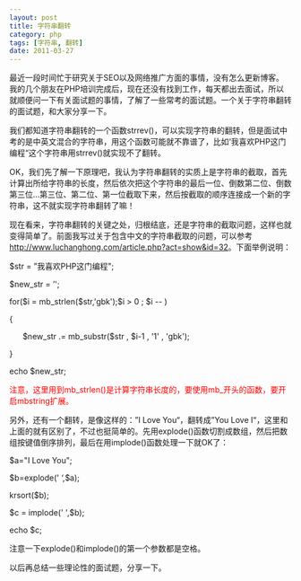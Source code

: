 ```yaml
---
layout: post
title: 字符串翻转
category: php
tags: [字符串, 翻转]
date: 2011-03-27
---
```

<p>最近一段时间忙于研究关于SEO以及网络推广方面的事情，没有怎么更新博客。我的几个朋友在PHP培训完成后，现在还没有找到工作，每天都出去面试，所以就顺便问一下有关面试题的事情，了解了一些常考的面试题。一个关于字符串翻转的面试题，和大家分享一下。</p>
<p>我们都知道字符串翻转的一个函数strrev()，可以实现字符串的翻转，但是面试中考的是中英文混合的字符串，用这个函数可能就不靠谱了，比如&lsquo;我喜欢PHP这门编程&ldquo;这个字符串用strrev()就实现不了翻转。</p>
<p>OK，我们先了解一下原理吧，我认为字符串翻转的实质上是字符串的截取，首先计算出所给字符串的长度，然后依次把这个字符串的最后一位、倒数第二位、倒数第三位...第三位、第二位、第一位截取下来，然后按截取的顺序连接成一个新的字符串，这不就实现字符串翻转了嘛！</p>
<p>现在看来，字符串翻转的关键之处，归根结底，还是字符串的截取问题，这样也就变得简单了。前面我写过关于包含中文的字符串截取的问题，可以参考<a href="http://www.luchanghong.com/article.php?act=show&amp;id=32">http://www.luchanghong.com/article.php?act=show&amp;id=32</a>。下面举例说明：</p>
<p>$str = &rdquo;我喜欢PHP这门编程&quot;;</p>
<p>$new_str = &rsquo;';</p>
<p>for($i = mb_strlen($str,'gbk');$i &gt; 0 ; $i -- )</p>
<p>{</p>
<p>&nbsp;&nbsp;&nbsp;&nbsp;&nbsp; $new_str .= mb_substr($str , $i-1 , '1' , 'gbk');</p>
<p>}</p>
<p>echo $new_str;</p>
<p><span style="color: rgb(255, 0, 0);">注意，这里用到mb_strlen()是计算字符串长度的，要使用mb_开头的函数，要开启mbstring扩展。</span></p>
<p>另外，还有一个翻转，是像这样的：&rdquo;I Love You&ldquo;，翻转成&rdquo;You Love I&ldquo;，这里和上面的就有区别了，不过也挺简单的。先用explode()函数切割成数组，然后把数组按键值倒序排列，最后在用implode()函数处理一下就OK了：</p>
<p>$a=&quot;I Love You&quot;;</p>
<p>$b=explode(' &lsquo;,$a);</p>
<p>krsort($b);</p>
<p>$c = implode(' ',$b);</p>
<p>echo $c;</p>
<p>注意一下explode()和implode()的第一个参数都是空格。</p>
<p>以后再总结一些理论性的面试题，分享一下。</p>
